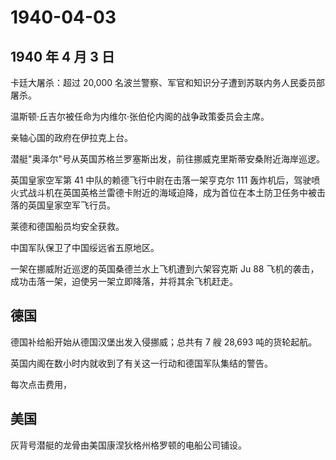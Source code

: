 # 1940-04-03

## 1940 年 4 月 3 日

卡廷大屠杀：超过 20,000
名波兰警察、军官和知识分子遭到苏联内务人民委员部屠杀。

温斯顿·丘吉尔被任命为内维尔·张伯伦内阁的战争政策委员会主席。

亲轴心国的政府在伊拉克上台。

潜艇"奥泽尔"号从英国苏格兰罗塞斯出发，前往挪威克里斯蒂安桑附近海岸巡逻。

英国皇家空军第 41 中队的赖德飞行中尉在击落一架亨克尔 111
轰炸机后，驾驶喷火式战斗机在英国英格兰雷德卡附近的海域迫降，成为首位在本土防卫任务中被击落的英国皇家空军飞行员。

莱德和德国船员均安全获救。

中国军队保卫了中国绥远省五原地区。

一架在挪威附近巡逻的英国桑德兰水上飞机遭到六架容克斯 Ju 88
飞机的袭击，成功击落一架，迫使另一架立即降落，并将其余飞机赶走。

## 德国

德国补给船开始从德国汉堡出发入侵挪威；总共有 7 艘 28,693 吨的货轮起航。

英国内阁在数小时内就收到了有关这一行动和德国军队集结的警告。

每次点击费用，

## 美国

灰背号潜艇的龙骨由美国康涅狄格州格罗顿的电船公司铺设。

